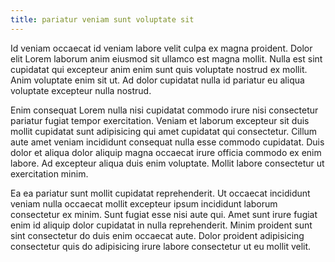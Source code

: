 ```yaml
---
title: pariatur veniam sunt voluptate sit
---
```


Id veniam occaecat id veniam labore velit culpa ex magna proident. Dolor elit Lorem laborum anim eiusmod sit ullamco est magna mollit. Nulla est sint cupidatat qui excepteur anim enim sunt quis voluptate nostrud ex mollit. Anim voluptate enim sit ut. Ad dolor cupidatat nulla id pariatur eu aliqua voluptate excepteur nulla nostrud.

Enim consequat Lorem nulla nisi cupidatat commodo irure nisi consectetur pariatur fugiat tempor exercitation. Veniam et laborum excepteur sit duis mollit cupidatat sunt adipisicing qui amet cupidatat qui consectetur. Cillum aute amet veniam incididunt consequat nulla esse commodo cupidatat. Duis dolor et aliqua dolor aliquip magna occaecat irure officia commodo ex enim labore. Ad excepteur aliqua duis enim voluptate. Mollit labore consectetur ut exercitation minim.

Ea ea pariatur sunt mollit cupidatat reprehenderit. Ut occaecat incididunt veniam nulla occaecat mollit excepteur ipsum incididunt laborum consectetur ex minim. Sunt fugiat esse nisi aute qui. Amet sunt irure fugiat enim id aliquip dolor cupidatat in nulla reprehenderit. Minim proident sunt sint consectetur do duis enim occaecat aute. Dolor proident adipisicing consectetur quis do adipisicing irure labore consectetur ut eu mollit velit.